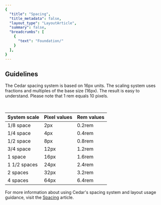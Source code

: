 ```yaml
---
{
  "title": "Spacing",
  "title_metadata": false,
  "layout_type": "LayoutArticle",
  "summary": false,
  "breadcrumbs": [
    {
      "text": "Foundation/"
    }
  ],
}
---
```



## Guidelines


The Cedar spacing system is based on 16px units. The scaling system uses fractions and multiples of the base size (16px). The result is easy to understand. Please note that 1 rem equals 10 pixels.

<br>

| System scale        | Pixel values        | Rem values        |
| :------------------ | :------------------ | :---------------- |
| 1/8 space           | 2px                 | 0.2rem            |
| 1/4 space           | 4px                 | 0.4rem            |
| 1/2 space           | 8px                 | 0.8rem            |
| 3/4 space           | 12px                | 1.2rem            |
| 1 space             | 16px                | 1.6rem            |
| 1  1/2  spaces      | 24px                | 2.4rem            |
| 2 spaces            | 32px                | 3.2rem            |
| 4 spaces            | 64px                | 6.4rem            |

For more information about using Cedar's spacing system and layout usage guidance, visit the [Spacing](../../layout/spacing) article.
